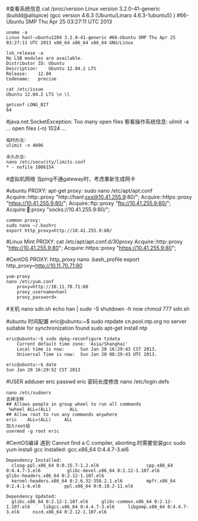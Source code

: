 #查看系统信息
	cat /proc/version
	Linux version 3.2.0-41-generic (buildd@allspice) (gcc version 4.6.3 (Ubuntu/Linaro 4.6.3-1ubuntu5) ) #66-Ubuntu SMP Thu Apr 25 03:27:11 UTC 2013

	uname -a
	Linux hanl-ubuntu1204 3.2.0-41-generic #66-Ubuntu SMP Thu Apr 25 03:27:11 UTC 2013 x86_64 x86_64 x86_64 GNU/Linux

	lsb_release -a
	No LSB modules are available.
	Distributor ID:	Ubuntu
	Description:	Ubuntu 12.04.2 LTS
	Release:	12.04
	Codename:	precise
	
	cat /etc/issue
	Ubuntu 12.04.2 LTS \n \l

	getconf LONG_BIT
	64
	
#java.net.SocketException: Too many open files
	察看操作系统信息:
	ulimit -a
	...
	open files (-n) 1024
	...

	临时办法:
	ulimit -n 4096

	永久办法:
	nano /etc/security/limits.conf 
	* - nofile 1006154

#虚拟机网络
	当ping不通gateway时，考虑重新生成网卡

#ubuntu PROXY:
	apt-get proxy:
	sudo nano /etc/apt/apt.conf
	Acquire::http::proxy "http://hanl:xxx@10.41.255.9:80/";
	Acquire::https::proxy "https://10.41.255.9:80/";
	Acquire::ftp::proxy "ftp://10.41.255.9:80/";
	Acquire::socks::proxy "socks://10.41.255.9:80/";

	common proxy:
	sudo nano ~/.bashrc
	export http_proxy=http://10.41.255.9:80/

#Linux Mint PROXY:
	cat /etc/apt/apt.conf.d/30proxy
		Acquire::http::proxy "http://10.41.255.9:80";
		Acquire::https::proxy "https://10.41.255.9:80";

#CentOS PROXY:
	http_proxy
	nano .bash_profile
	export http_proxy=http://10.11.70.71:80

	yum-proxy
	nano /etc/yum.conf
		proxy=http://10.11.70.71:80
		proxy_username=hanl
		proxy_password=

#关机
	nano sdn.sh
		echo han | sudo -S shutdown -h now
	chmod 777 sdn.sh

#ubuntu 时间配置 
	eric@ubuntu:~$ sudo ntpdate cn.pool.ntp.org
		no server suitable for synchronization found
		sudo apt-get install ntp

	eric@ubuntu:~$ sudo dpkg-reconfigure tzdata
		Current default time zone: 'Asia/Shanghai'
		Local time is now:      Sun Jan 20 16:29:43 CST 2013.
		Universal Time is now:  Sun Jan 20 08:29:43 UTC 2013.

	eric@ubuntu:~$ date
	Sun Jan 20 16:29:52 CST 2013

#USER
	adduser eric
	passwd eric
	密码长度修改
	nano /etc/login.defs

	nano /etc/sudoers
	去掉注释
	## Allows people in group wheel to run all commands
	 %wheel ALL=(ALL)       ALL
	## Allow root to run any commands anywhere
	eric    ALL=(ALL)     ALL
	加入root组
	usermod -g root eric

#CentOS编译
	遇到 Cannot find a C compiler, aborting.时需要安装gcc
	sudo yum install gcc
	Installed:
	  gcc.x86_64 0:4.4.7-3.el6

	Dependency Installed:
	  cloog-ppl.x86_64 0:0.15.7-1.2.el6                  cpp.x86_64 0:4.4.7-3.el6          glibc-devel.x86_64 0:2.12-1.107.el6         glibc-headers.x86_64 0:2.12-1.107.el6
	  kernel-headers.x86_64 0:2.6.32-358.2.1.el6         mpfr.x86_64 0:2.4.1-6.el6         ppl.x86_64 0:0.10.2-11.el6

	Dependency Updated:
	  glibc.x86_64 0:2.12-1.107.el6     glibc-common.x86_64 0:2.12-1.107.el6     libgcc.x86_64 0:4.4.7-3.el6     libgomp.x86_64 0:4.4.7-3.el6     nscd.x86_64 0:2.12-1.107.el6